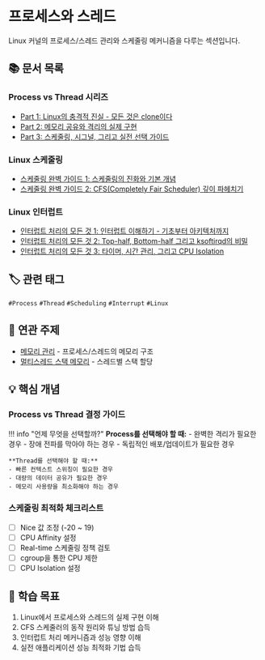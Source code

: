 # 프로세스와 스레드

Linux 커널의 프로세스/스레드 관리와 스케줄링 메커니즘을 다루는 섹션입니다.

## 📚 문서 목록

### Process vs Thread 시리즈
- [Part 1: Linux의 충격적 진실 - 모든 것은 clone이다](process-vs-thread-1.md)
- [Part 2: 메모리 공유와 격리의 실제 구현](process-vs-thread-2.md)
- [Part 3: 스케줄링, 시그널, 그리고 실전 선택 가이드](process-vs-thread-3.md)

### Linux 스케줄링
- [스케줄링 완벽 가이드 1: 스케줄링의 진화와 기본 개념](linux-scheduling-1.md)
- [스케줄링 완벽 가이드 2: CFS(Completely Fair Scheduler) 깊이 파헤치기](linux-scheduling-2.md)

### Linux 인터럽트
- [인터럽트 처리의 모든 것 1: 인터럽트 이해하기 - 기초부터 아키텍처까지](linux-interrupt-1.md)
- [인터럽트 처리의 모든 것 2: Top-half, Bottom-half 그리고 ksoftirqd의 비밀](linux-interrupt-2.md)
- [인터럽트 처리의 모든 것 3: 타이머, 시간 관리, 그리고 CPU Isolation](linux-interrupt-3.md)

## 🏷️ 관련 태그

`#Process` `#Thread` `#Scheduling` `#Interrupt` `#Linux`

## 🔗 연관 주제

- [메모리 관리](../memory/index.md) - 프로세스/스레드의 메모리 구조
- [멀티스레드 스택 메모리](../memory/multithread-stack-memory.md) - 스레드별 스택 할당

## 💡 핵심 개념

### Process vs Thread 결정 가이드

!!! info "언제 무엇을 선택할까?"
    **Process를 선택해야 할 때:**
    - 완벽한 격리가 필요한 경우
    - 장애 전파를 막아야 하는 경우
    - 독립적인 배포/업데이트가 필요한 경우
    
    **Thread를 선택해야 할 때:**
    - 빠른 컨텍스트 스위칭이 필요한 경우
    - 대량의 데이터 공유가 필요한 경우
    - 메모리 사용량을 최소화해야 하는 경우

### 스케줄링 최적화 체크리스트

- [ ] Nice 값 조정 (-20 ~ 19)
- [ ] CPU Affinity 설정
- [ ] Real-time 스케줄링 정책 검토
- [ ] cgroup을 통한 CPU 제한
- [ ] CPU Isolation 설정

## 🎯 학습 목표

1. Linux에서 프로세스와 스레드의 실제 구현 이해
2. CFS 스케줄러의 동작 원리와 튜닝 방법 습득
3. 인터럽트 처리 메커니즘과 성능 영향 이해
4. 실전 애플리케이션 성능 최적화 기법 습득